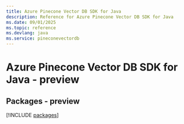 ```yaml
---
title: Azure Pinecone Vector DB SDK for Java
description: Reference for Azure Pinecone Vector DB SDK for Java
ms.date: 09/01/2025
ms.topic: reference
ms.devlang: java
ms.service: pineconevectordb
---
```

# Azure Pinecone Vector DB SDK for Java - preview
## Packages - preview
[!INCLUDE [packages](pinecone-vector-db-index.md)]
